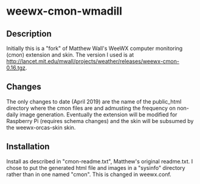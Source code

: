 # weewx-cmon-wmadill

## Description
Initially this is a "fork" of Matthew Wall's WeeWX computer monitoring (cmon) 
extension and skin. The version I used is at
http://lancet.mit.edu/mwall/projects/weather/releases/weewx-cmon-0.16.tgz.

## Changes 
The only changes to date (April 2019) are the name of the public_html directory
where the cmon files are and admusting the frequency on non-daily image
generation. Eventually the extension will be modified for Raspberry Pi
(requires schema changes) and the skin will be subsumed by the
weewx-orcas-skin skin.

## Installation
Install as described in "cmon-readme.txt", Matthew's original readme.txt. I
chose to put the generated html file and images in a "sysinfo" directory rather
than in one named "cmon". This is changed in weewx.conf.

